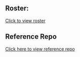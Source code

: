 ## Roster:

[Click to view roster](https://docs.google.com/spreadsheets/d/1fOKQ8zy8tDm7Hquq8gd02RnKoVcyBIE3/edit?usp=sharing&ouid=103239670885239535398&rtpof=true&sd=true)


## Reference Repo

[Click here to view reference repo](https://github.com/GomendraProject/bca-iii-winform-jan-2024)
